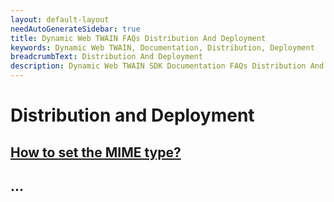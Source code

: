 ```yaml
---
layout: default-layout
needAutoGenerateSidebar: true
title: Dynamic Web TWAIN FAQs Distribution And Deployment
keywords: Dynamic Web TWAIN, Documentation, Distribution, Deployment
breadcrumbText: Distribution And Deployment
description: Dynamic Web TWAIN SDK Documentation FAQs Distribution And Deployment
---
```


# Distribution and Deployment

## [How to set the MIME type? ]({{site.indepth}}/faqs/distribution/XXXXXXXXXXXXX.html)

## ...